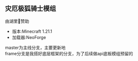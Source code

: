 ## 灾厄极狐骑士模组
由湖里🦊赞助

* 版本:Minecraft 1.21.1
* 加载器:NeoForge

master为主线分支，主要更新地  
frame分支是我搭好底层框架的分支，为了后续做api底板模组预留的